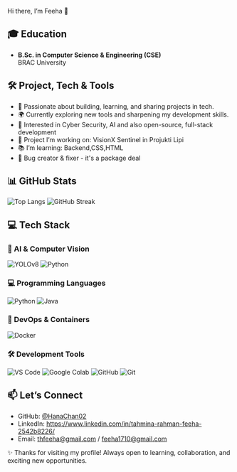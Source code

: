 Hi there, I’m Feeha 👋

## 🎓 Education
- **B.Sc. in Computer Science & Engineering (CSE)**  
  BRAC University  

## 🛠️ Project, Tech & Tools
- 🚀 Passionate about building, learning, and sharing projects in tech.  
- 🌍 Currently exploring new tools and sharpening my development skills.  
- 🔭 Interested in Cyber Security, AI and also open-source, full-stack development
- 🤖 Project I’m working on: VisionX Sentinel in Projukti Lipi
- 📚 I’m learning: Backend,CSS,HTML
- 🐛 Bug creator & fixer - it's a package deal

## 📊 GitHub Stats
![Top Langs](https://github-readme-stats.vercel.app/api/top-langs/?username=HanaChan02&layout=compact&v=2)
![GitHub Streak](https://streak-stats.demolab.com/?user=HanaChan02&theme=radical)

## 💻 Tech Stack

### 🤖 AI & Computer Vision
![YOLOv8](https://img.shields.io/badge/YOLOv8-00FFFF?style=for-the-badge&logo=ultralytics&logoColor=black)
![Python](https://img.shields.io/badge/Python-3776AB?style=for-the-badge&logo=python&logoColor=white)

### 💻 Programming Languages
![Python](https://img.shields.io/badge/Python-3776AB?style=for-the-badge&logo=python&logoColor=white)
![Java](https://img.shields.io/badge/Java-ED8B00?style=for-the-badge&logo=java&logoColor=white)

### 🐳 DevOps & Containers
![Docker](https://img.shields.io/badge/Docker-2496ED?style=for-the-badge&logo=docker&logoColor=white)

### 🛠️ Development Tools
![VS Code](https://img.shields.io/badge/VS%20Code-0078d7?style=for-the-badge&logo=visual-studio-code&logoColor=white)
![Google Colab](https://img.shields.io/badge/Colab-F9AB00?style=for-the-badge&logo=googlecolab&logoColor=white)
![GitHub](https://img.shields.io/badge/GitHub-100000?style=for-the-badge&logo=github&logoColor=white)
![Git](https://img.shields.io/badge/Git-F05032?style=for-the-badge&logo=git&logoColor=white)


## 📫 Let’s Connect
- GitHub: [@HanaChan02](https://github.com/HanaChan02)  
- LinkedIn: https://www.linkedin.com/in/tahmina-rahman-feeha-2542b8226/
- Email: thfeeha@gmail.com / feeha1710@gmail.com

✨ Thanks for visiting my profile! Always open to learning, collaboration, and exciting new opportunities.

